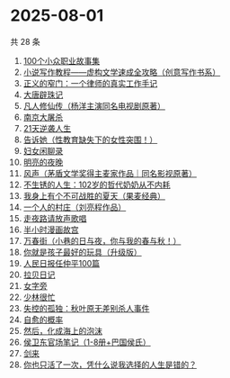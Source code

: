 # 2025-08-01

共 28 条

<!-- BEGIN WEREAD -->
<!-- 最后更新时间 2025-08-01 17:15:27 +0800 -->
1. [100个小众职业故事集](https://weread.qq.com/web/bookDetail/6d832b40813ab9a86g01102d)
1. [小说写作教程——虚构文学速成全攻略（创意写作书系）](https://weread.qq.com/web/bookDetail/14f32900813ab7081g0170af)
1. [正义的窄门：一个律师的真实工作手记](https://weread.qq.com/web/bookDetail/01632930813aba212g016c9d)
1. [大唐辟珠记](https://weread.qq.com/web/bookDetail/1d3328e0813aba2a8g01648a)
1. [凡人修仙传（杨洋主演同名电视剧原著）](https://weread.qq.com/web/bookDetail/f8932040571886f89dbe6b5)
1. [南京大屠杀](https://weread.qq.com/web/bookDetail/ed4325105af547ed45154e5)
1. [21天逆袭人生](https://weread.qq.com/web/bookDetail/1db32430813ab7700g019539)
1. [告诉她（性教育缺失下的女性突围！）](https://weread.qq.com/web/bookDetail/06d32100813aba2bdg0169dd)
1. [妇女闲聊录](https://weread.qq.com/web/bookDetail/1f932b10813ab939dg010603)
1. [明亮的夜晚](https://weread.qq.com/web/bookDetail/2db32930813ab80f9g0165a3)
1. [风声（茅盾文学奖得主麦家作品｜同名影视原著）](https://weread.qq.com/web/bookDetail/57332d10720c71dc573aa97)
1. [不生锈的人生：102岁的哲代奶奶从不内耗](https://weread.qq.com/web/bookDetail/77232620813aba06dg01442d)
1. [我身上有个不可战胜的夏天（果麦经典）](https://weread.qq.com/web/bookDetail/160321a0813aba1dfg0109cf)
1. [一个人的村庄（刘亮程作品）](https://weread.qq.com/web/bookDetail/3d332b4053962d3d3f9f7ce)
1. [走夜路请放声歌唱](https://weread.qq.com/web/bookDetail/57a32a205c75ec57a476e6b)
1. [半小时漫画故宫](https://weread.qq.com/web/bookDetail/66e32950813ab82dag011457)
1. [万春街（小巷的日与夜，你与我的春与秋！）](https://weread.qq.com/web/bookDetail/22d322c0813aba25dg015534)
1. [你就是孩子最好的玩具（升级版）](https://weread.qq.com/web/bookDetail/e3532d6071bba368e35b841)
1. [人民日报任仲平100篇](https://weread.qq.com/web/bookDetail/f6e32ae07181ef59f6ebefe)
1. [拉贝日记](https://weread.qq.com/web/bookDetail/af2324b059c773af2d6f558)
1. [女字旁](https://weread.qq.com/web/bookDetail/40a329f0813aba298g018638)
1. [少林很忙](https://weread.qq.com/web/bookDetail/bbf32b705e1d63bbff7a43a)
1. [失控的孤独：秋叶原无差别杀人事件](https://weread.qq.com/web/bookDetail/f46327f0813aba212g01909b)
1. [自愈的概率](https://weread.qq.com/web/bookDetail/ef932630813ab8297g0123f2)
1. [然后，化成海上的泡沫](https://weread.qq.com/web/bookDetail/1ee32af0813aba290g0178a0)
1. [侯卫东官场笔记（1-8册+巴国侯氏）](https://weread.qq.com/web/bookDetail/0b0328b05c06490b0989939)
1. [剑来](https://weread.qq.com/web/bookDetail/8e5326b07153adcf8e53d42)
1. [你也只活了一次，凭什么说我选择的人生是错的？](https://weread.qq.com/web/bookDetail/4a132d50813aba212g015722)
<!-- END WEREAD -->